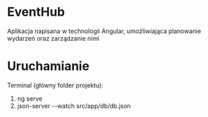 # EventHub

Aplikacja napisana w technologii Angular, umożliwiająca planowanie wydarzeń oraz zarządzanie nimi

# Uruchamianie 

Terminal (główny folder projektu):

1. ng serve
2. json-server --watch src/app/db/db.json
